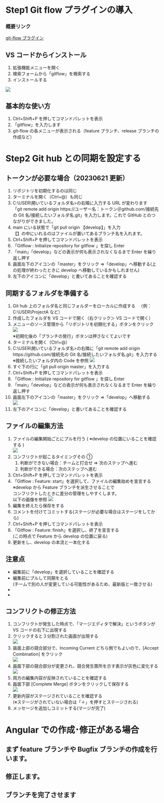 # Step1 Git flow プラグインの導入

### 概要リンク

[git-flow プラグイン](https://marketplace.visualstudio.com/items?itemName=vector-of-bool.gitflow)

## VS コードからインストール

1. 拡張機能メニューを開く
1. 検索フォームから「gitflow」を検索する
1. インストールする

![](imgs/2023-06-02-16-30-06.png)

## 基本的な使い方

1. Ctrl+Shift+P を押してコマンドパレットを表示
1. 「gitflow」を入力します
1. git-flow の各メニューが表示される（feature ブランチ、release ブランチの作成など）

# Step2 Git hub との同期を設定する

## トークンが必要な場合（20230621 更新）

1. リポジトリを初期化するのは同じ
1. ターミナルを開く（Ctrl+@）も同じ
1. C:\USER\開いているフォルダ名>の右隣に入力する URL が変わります  
   「git remote add origin https://ユーザー名：トークン＠github.com/接続先の Git 名/接続したいフォルダ名.git」を入力します。これで GitHub とのつながりができました。
1. main にいる状態で「git pull origin 【develop】」を入力  
   【】の中にいれるのはファイルが置いてあるブランチ名を入れます。
1. Ctrl+Shift+P を押してコマンドパレットを表示
1. 「Gitflow : Initialize repository for gitflow 」を探し Enter
1. 「main」「develop」などの表示が何も表示されなくなるまで Enter を繰り返し押す
1. 画面左下のアイコンの「master」をクリック ⇒「develop」へ移動する(上の処理が終わったときに develop へ移動しているかもしれません)
1. 左下のアイコンに「develop」と書いてあることを確認する

## 同期するフォルダを準備する

1. Git hub 上のフォルダ名と同じフォルダーをローカルに作成する
   　（例：C:\USER\ProjectA など）
1. 作成したフォルダを VS コードで開く（右クリック＞ VS コードで開く）
1. メニューのソース管理から「リポジトリを初期化する」ボタンをクリック  
   ![](imgs/2023-06-02-17-14-53.png)  
   ※初期化後の「ブランチの発行」ボタンは押さなくてよいです
1. ターミナルを開く（Ctrl+@）
1. C:\USER\開いているフォルダ名>の右隣に「git remote add origin https\://github.com/接続先の Git 名/接続したいフォルダ名.git」を入力する  
   ※接続したいフォルダ内の Code を参照
   ![](imgs/2023-06-02-17-27-27.png)
1. すぐ下の行に「git pull origin master」を入力する
1. Ctrl+Shift+P を押してコマンドパレットを表示
1. 「Gitflow : Initialize repository for gitflow 」を探し Enter
1. 「main」「develop」などの表示が何も表示されなくなるまで Enter を繰り返し押す
1. 画面左下のアイコンの「master」をクリック ⇒「develop」へ移動する  
   ![](imgs/2023-06-05-14-53-14.png)
1. 左下のアイコンに「develop」と書いてあることを確認する

## ファイルの編集方法

1. ファイルの編集開始ごとにプルを行う
   ( ※develop の位置にいることを確認する )  
   ![](imgs/2023-06-05-15-00-30.png)
1. コンフリクトが起こるタイミングその ①
   1. 判断ができない場合：チームと打合せ ⇒ 次のステップへ進む
   1. 判断ができる場合：次のステップへ進む
1. Ctrl+Shift+P を押してコマンドパレットを表示
1. 「Gitflow : Feature: start」を選択して、ファイルの編集始めを宣言する
   ※develop から Feature ブランチを派生させることで  
   コンフリクトしたときに差分の管理をしやすくします。  
   以下の画像を参照
   ![](imgs/2023-06-02-16-57-59.png)
1. 編集を終えたら保存をする
1. コメントを付けてコミットする(ステージが必要な場合はステージをしてから)
1. Ctrl+Shift+P を押してコマンドパレットを表示
1. 「Gitflow : Feature: finish」を選択し、終了を宣言する  
   (この時点で Feature から develop の位置に戻る)
1. 更新をし、develop の本流と一本化する

## 注意点

- 編集前に「develop」を選択していることを確認する
- 編集前にプルして同期をとる  
  (チームで別の人が変更している可能性があるため、最新版と一致させる)
-
-

## コンフリクトの修正方法

1. コンフリクトが発生した時点で、「マージエディタで解決」というボタンが VS コードの右下に出現する
1. クリックすると３分割された画面が出現する  
   ![](imgs/2023-06-05-16-13-58.png)
1. 画面上部の競合部分で、Incoming Current どちら側でもよいので、[Accept Combination] をクリック  
   ![](imgs/2023-06-05-16-16-43.png)
1. 画面下部の競合部分が変更され、競合発生箇所を示す表示が灰色に変化する  
   ![](imgs/2023-06-05-16-27-48.png)
1. 両方の編集内容が反映されていることを確認する
1. 画面下部 [Complete Merge] ボタンをクリックして保存する  
   ![](imgs/2023-06-05-16-29-08.png)
1. 更新内容がステージされていることを確認する  
   (※ステージがされていない場合は「＋」を押すとステージされる)
1. メッセージを追加しコミットする(マージが完了)

# Angular での作成･修正がある場合

## まず feature ブランチや Bugfix ブランチの作成を行います。

## 修正します。

## ブランチを完了させます
